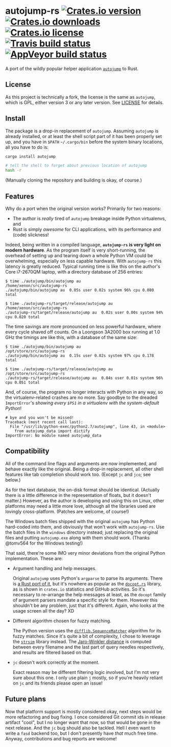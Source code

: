 # autojump-rs  [![Crates.io version](https://img.shields.io/crates/v/autojump.svg)][cratesio] [![Crates.io downloads](https://img.shields.io/crates/dv/autojump.svg)][cratesio] [![Crates.io license](https://img.shields.io/crates/l/autojump.svg)](LICENSE) [![Travis build status](https://img.shields.io/travis/xen0n/autojump-rs/develop.svg?label=travis)][travis] [![AppVeyor build status](https://img.shields.io/appveyor/ci/xen0n/autojump-rs/develop.svg?logo=appveyor)][appveyor]

A port of the wildly popular helper application [`autojump`][aj] to Rust.

[aj]: https://github.com/wting/autojump
[cratesio]: https://crates.io/crates/autojump
[travis]: https://travis-ci.org/xen0n/autojump-rs
[appveyor]: https://ci.appveyor.com/project/xen0n/autojump-rs


## License

As this project is technically a fork, the license is the same as `autojump`,
which is GPL, either version 3 or any later version. See [LICENSE](LICENSE)
for details.


## Install

The package is a drop-in replacement of `autojump`. Assuming `autojump` is
already installed, or at least the shell script part of it has been properly
set up, and you have in `$PATH` `~/.cargo/bin` before the system binary
locations, all you have to do is:

```sh
cargo install autojump

# tell the shell to forget about previous location of autojump
hash -r
```

(Manually cloning the repository and building is okay, of course.)


## Features

Why do a port when the original version works? Primarily for two reasons:

* The author is *really* tired of `autojump` breakage inside Python virtualenvs, and
* Rust is simply *awesome* for CLI applications, with its performance and (code) slickness!

Indeed, being written in a compiled language, **`autojump-rs` is very light on
modern hardware**. As the program itself is very short-running, the overhead of
setting up and tearing down a whole Python VM could be overwhelming,
especially on less capable hardware. With `autojump-rs` this latency is
greatly reduced. Typical running time is like this on the author's Core
i7-2670QM laptop, with a directory database of 256 entries:

```
$ time ./autojump/bin/autojump au
/home/xenon/src/autojump-rs
./autojump/bin/autojump au  0.05s user 0.02s system 96% cpu 0.080 total

$ time ./autojump-rs/target/release/autojump au
/home/xenon/src/autojump-rs
./autojump-rs/target/release/autojump au  0.02s user 0.00s system 94% cpu 0.020 total
```

The time savings are more pronounced on less powerful hardware, where every
cycle shaved off counts. On a Loongson 3A2000 box running at 1.0 GHz the
timings are like this, with a database of the same size:

```
$ time ./autojump/bin/autojump au
/opt/store/src/autojump-rs
./autojump/bin/autojump au  0.15s user 0.02s system 97% cpu 0.178 total

$ time ./autojump-rs/target/release/autojump au
/opt/store/src/autojump-rs
./autojump-rs/target/release/autojump au  0.04s user 0.01s system 96% cpu 0.051 total
```

And, of course, the program no longer interacts with Python in any way, so the
virtualenv-related crashes are no more. Say goodbye to the dreaded
`ImportError`'s *showing every `$PS1` in a virtualenv with the system-default
Python*!

```
# bye and you won't be missed!
Traceback (most recent call last):
  File "/usr/lib/python-exec/python2.7/autojump", line 43, in <module>
    from autojump_data import dictify
ImportError: No module named autojump_data
```


## Compatibility

All of the command line flags and arguments are now implemented, and behave
exactly like the original. Being a drop-in replacement, all other shell
features like tab completion should work too. (Except `jc` and `jco`; see
below.)

As for the text database, the on-disk format should be identical. (Actually
there is a little difference in the representation of floats, but it doesn't
matter.) However, as the author is developing and using this on Linux, other
platforms may need a little more love, although all the libraries used are
lovingly cross-platform. (Patches are welcome, of course!)

The Windows batch files shipped with the original `autojump` has Python
hard-coded into them, and obviously that won't work with `autojump-rs`.
Use the batch files in the `windows` directory instead; just replacing the
original files and putting `autojump.exe` along with them should work.
(Thanks @tomv564 for the Windows testing!)

That said, there're some IMO very minor deviations from the original Python
implementation. These are:

*   Argument handling and help messages.

    Original `autojump` uses Python's `argparse` to parse its arguments. There
    is [a Rust port of it][rust-argparse], but it's nowhere as popular as the
    [`docopt.rs`][docopt.rs] library, as is shown in `crates.io` statistics
    and GitHub activities. So it's necessary to re-arrange the help messages
    at least, as the `docopt` family of argument parsers mandate a specific
    style for them. However this shouldn't be any problem, just that it's
    different. Again, who looks at the usage screen all the day? XD

*   Different algorithm chosen for fuzzy matching.

    The Python version uses the [`difflib.SequenceMatcher`][difflib] algorithm
    for its fuzzy matches. Since it's quite a bit of complexity, I chose to
    leverage the [`strsim`][strsim-rs] library instead. The [Jaro-Winkler
    distance][jaro] is computed between every filename and the last part of
    query needles respectively, and results are filtered based on that.

*   `jc` doesn't work correctly at the moment.

    Exact reason may be different filtering logic involved, but I'm not very
    sure about this one. I only use plain `j` mostly, so if you're heavily
    reliant on `jc` and its friends please open an issue!


[rust-argparse]: https://github.com/tailhook/rust-argparse
[docopt.rs]: https://github.com/docopt/docopt.rs
[difflib]: https://docs.python.org/3.5/library/difflib.html
[strsim-rs]: https://github.com/dguo/strsim-rs
[jaro]: https://en.wikipedia.org/wiki/Jaro%E2%80%93Winkler_distance


## Future plans

Now that platform support is mostly considered okay, next steps would be
more refactoring and bug fixing. I once considered Git commit ids in
release artifact "cool", but I no longer want that now, so that would be
gone in the next release. And the `jc` bug should also be tackled.
Hell I even want to write a `fasd` backend too, but I don't presently have
*that* much free time. Anyway, contributions and bug reports are welcome!


<!-- vim:set ai et ts=4 sw=4 sts=4 fenc=utf-8: -->
